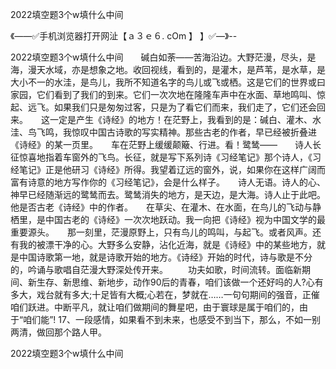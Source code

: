 2022填空题3个w填什么中间

《——✅手机浏览器打开网沚【ａ３ｅ６. cOm 】 】✅—》--

2022填空题3个w填什么中间　　碱白如荼——苦海沿边。大野茫漫，尽头，是海，漫天水域，亦是想象之地。收回视线，看到的，是灌木，是芦苇，是水草，是大小不一的水洼，是鸟儿，我所不知道名字的鸟儿或飞或栖。这是它们的世界或曰家园，它们看到了我们的到来。它们一次次地在隆隆车声中在水面、草地鸣叫、惊起、远飞。如果我们只是匆匆过客，只是为了看它们而来，我们走了，它们还会回来。　　这一定是产生《诗经》的地方！在茫野上，我看到的是：碱白、灌木、水洼、鸟飞鸣，我惊叹中国古诗歌的写实精神。那些古老的作者，早已经被折叠进《诗经》的某一页里。　　车在茫野上缓缓颠簸、行进。看！鹭鸶——　　诗人长征惊喜地指着车窗外的飞鸟。长征，就是写下系列诗《习经笔记》那个诗人，《习经笔记》正是他研习《诗经》所得。我望着辽远的窗外，说，如果你在这样广阔而富有诗意的地方写作你的《习经笔记》，会是什么样子。　　诗人无语。诗人的心、神早已经随渐远的鹭鸶而去。鹭鸶消失的地方，是天边，是大海。诗人止于此吧。他是否古老《诗经》中的作者。　　在草尖、在灌木、在水面，在鸟儿的飞动与静栖里，是中国古老的《诗经》一次次地跃动。我一向把《诗经》视为中国文学的最重要源头。　　那一刻里，茫漫原野上，只有鸟儿的鸣叫，与起飞。或者风声。还有我的被漂干净的心。大野多么安静，沾化近海，就是《诗经》中的某些地方，就是中国诗歌第一地，就是诗歌开始的地方。《诗经》开始的时代，诗与歌是不分的，吟诵与歌唱自茫漫大野深处传开来。
　　功夫如歌，时间流转。面临新期间、新生存、新思维、新地步，动作90后的青春，咱们该做一个还好吗的人?心有多大，戏台就有多大;十足皆有大概;心若在，梦就在……一句句期间的强音，正催咱们跃进。中断平凡，就让咱们做期间的舞星吧，由于寰球是属于咱们的，由于“咱们能”!
	17、一段感情，如果看不到未来，也感受不到当下，那么，不如一别两清，做回那个路人甲。





2022填空题3个w填什么中间
